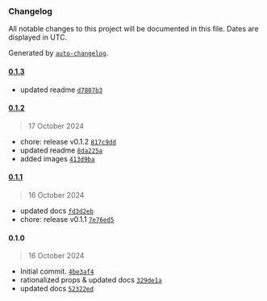 ### Changelog

All notable changes to this project will be documented in this file. Dates are displayed in UTC.

Generated by [`auto-changelog`](https://github.com/CookPete/auto-changelog).

#### [0.1.3](https://github.com/karmaniverous/controlled-proxy/compare/0.1.2...0.1.3)

- updated readme [`d7807b3`](https://github.com/karmaniverous/controlled-proxy/commit/d7807b3a489e1d869f82fb28cb87bd53867c22a3)

#### [0.1.2](https://github.com/karmaniverous/controlled-proxy/compare/0.1.1...0.1.2)

> 17 October 2024

- chore: release v0.1.2 [`817c9dd`](https://github.com/karmaniverous/controlled-proxy/commit/817c9dd7a84178c84c397d20f30037c80b8770de)
- updated readme [`8da225a`](https://github.com/karmaniverous/controlled-proxy/commit/8da225a79eaa2f5ede18ddf563e32ee7c0ea9ec4)
- added images [`413d9ba`](https://github.com/karmaniverous/controlled-proxy/commit/413d9ba6790d42eda00b33d1ecbf438c43d446ac)

#### [0.1.1](https://github.com/karmaniverous/controlled-proxy/compare/0.1.0...0.1.1)

> 16 October 2024

- updated docs [`fd3d2eb`](https://github.com/karmaniverous/controlled-proxy/commit/fd3d2ebcdfe76aaa9f251920c79e936a2a12f1d0)
- chore: release v0.1.1 [`7e76ed5`](https://github.com/karmaniverous/controlled-proxy/commit/7e76ed566b9f5b67727740134a92c1deb0333d98)

#### 0.1.0

> 16 October 2024

- Initial commit. [`4be3af4`](https://github.com/karmaniverous/controlled-proxy/commit/4be3af495a52294f72aefe0374a5bbaae216ad40)
- rationalized props & updated docs [`329de1a`](https://github.com/karmaniverous/controlled-proxy/commit/329de1af0e8c6aacdc53c118130bba003bc603d2)
- updated docs [`52322ed`](https://github.com/karmaniverous/controlled-proxy/commit/52322eda7f28abb87186732028404504bd703c33)
